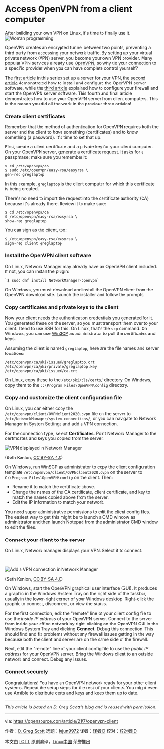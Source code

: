 [#]: subject: "Access OpenVPN from a client computer"
[#]: via: "https://opensource.com/article/21/7/openvpn-client"
[#]: author: "D. Greg Scott https://opensource.com/users/greg-scott"
[#]: collector: "lujun9972"
[#]: translator: "perfiffer"
[#]: reviewer: " "
[#]: publisher: " "
[#]: url: " "

Access OpenVPN from a client computer
======
After building your own VPN on Linux, it's time to finally use it.
![Woman programming][1]

OpenVPN creates an encrypted tunnel between two points, preventing a third party from accessing your network traffic. By setting up your virtual private network (VPN) server, you become your own VPN provider. Many popular VPN services already use [OpenVPN][2], so why tie your connection to a specific provider when you can have complete control yourself?

The [first article][3] in this series set up a server for your VPN, the [second article][4] demonstrated how to install and configure the OpenVPN server software, while the [third article][5] explained how to configure your firewall and start the OpenVPN server software. This fourth and final article demonstrates how to use your OpenVPN server from client computers. This is the reason you did all the work in the previous three articles!

### Create client certificates

Remember that the method of authentication for OpenVPN requires both the server and the client to _have_ something (certificates) and to _know_ something (a password). It's time to set that up.

First, create a client certificate and a private key for your client computer. On your OpenVPN server, generate a certificate request. It asks for a passphrase; make sure you remember it:


```
$ cd /etc/openvpn/ca
$ sudo /etc/openvpn/easy-rsa/easyrsa \
gen-req greglaptop
```

In this example, `greglaptop` is the client computer for which this certificate is being created.

There's no need to import the request into the certificate authority (CA) because it's already there. Review it to make sure:


```
$ cd /etc/openvpn/ca
$ /etc/openvpn/easy-rsa/easyrsa \
show-req greglaptop
```

You can sign as the client, too:


```
$ /etc/openvpn/easy-rsa/easyrsa \
sign-req client greglaptop
```

### Install the OpenVPN client software

On Linux, Network Manager may already have an OpenVPN client included. If not, you can install the plugin:


```
`$ sudo dnf install NetworkManager-openvpn`
```

On Windows, you must download and install the OpenVPN client from the OpenVPN download site. Launch the installer and follow the prompts.

### Copy certificates and private keys to the client

Now your client needs the authentication credentials you generated for it. You generated these on the server, so you must transport them over to your client. I tend to use SSH for this. On Linux, that's the `scp` command. On Windows, you can use [WinSCP][6] as administrator to pull the certificates and keys.

Assuming the client is named `greglaptop`, here are the file names and server locations:


```
/etc/openvpn/ca/pki/issued/greglaptop.crt
/etc/openvpn/ca/pki/private/greglaptop.key
/etc/openvpn/ca/pki/issued/ca.crt
```

On Linux, copy these to the `/etc/pki/tls/certs/` directory. On Windows, copy them to the `C:\Program Files\OpenVPN\config` directory.

### Copy and customize the client configuration file

On Linux, you can either copy the `/etc/openvpn/client/OVPNclient2020.ovpn` file on the server to `/etc/NetworkManager/system-connections/`, or you can navigate to Network Manager in System Settings and add a VPN connection. 

For the connection type, select **Certificates**. Point Network Manager to the certificates and keys you copied from the server.

![VPN displayed in Network Manager][7]

(Seth Kenlon, [CC BY-SA 4.0][8])

On Windows, run WinSCP as administrator to copy the client configuration template `/etc/openvpn/client/OVPNclient2020.ovpn` on the server to `C:\Program Files\OpenVPN\config` on the client. Then:

  * Rename it to match the certificate above.
  * Change the names of the CA certificate, client certificate, and key to match the names copied above from the server.
  * Edit the IP information to match your network.



You need super administrative permissions to edit the client config files. The easiest way to get this might be to launch a CMD window as administrator and then launch Notepad from the administrator CMD window to edit the files.

### Connect your client to the server

On Linux, Network manager displays your VPN. Select it to connect.

 

![Add a VPN connection in Network Manager][9]

(Seth Kenlon, [CC BY-SA 4.0][8])

On Windows, start the OpenVPN graphical user interface (GUI). It produces a graphic in the Windows System Tray on the right side of the taskbar, usually in the lower-right corner of your Windows desktop. Right-click the graphic to connect, disconnect, or view the status.

For the first connection, edit the "remote" line of your client config file to use the _inside IP address_ of your OpenVPN server. Connect to the server from inside your office network by right-clicking on the OpenVPN GUI in the Windows System Tray and clicking **Connect**. Debug this connection. This should find and fix problems without any firewall issues getting in the way because both the client and server are on the same side of the firewall.

Next, edit the "remote" line of your client config file to use the _public IP address_ for your OpenVPN server. Bring the Windows client to an outside network and connect. Debug any issues.

### Connect securely

Congratulations! You have an OpenVPN network ready for your other client systems. Repeat the setup steps for the rest of your clients. You might even use Ansible to distribute certs and keys and keep them up to date. 

* * *

_This article is based on D. Greg Scott's [blog][10] and is reused with permission._

--------------------------------------------------------------------------------

via: https://opensource.com/article/21/7/openvpn-client

作者：[D. Greg Scott][a]
选题：[lujun9972][b]
译者：[译者ID](https://github.com/译者ID)
校对：[校对者ID](https://github.com/校对者ID)

本文由 [LCTT](https://github.com/LCTT/TranslateProject) 原创编译，[Linux中国](https://linux.cn/) 荣誉推出

[a]: https://opensource.com/users/greg-scott
[b]: https://github.com/lujun9972
[1]: https://opensource.com/sites/default/files/styles/image-full-size/public/lead-images/programming-code-keyboard-laptop-music-headphones.png?itok=EQZ2WKzy (Woman programming)
[2]: https://openvpn.net/
[3]: https://opensource.com/article/21/7/vpn-openvpn-part-1
[4]: https://opensource.com/article/21/7/vpn-openvpn-part-2
[5]: https://opensource.com/article/21/7/vpn-openvpn-part-3
[6]: https://winscp.net/eng/index.php
[7]: https://opensource.com/sites/default/files/uploads/network-manager-profile.jpg (VPN displayed in Network Manager)
[8]: https://creativecommons.org/licenses/by-sa/4.0/
[9]: https://opensource.com/sites/default/files/uploads/network-manager-connect.jpg (Add a VPN connection in Network Manager)
[10]: https://www.dgregscott.com/how-to-build-a-vpn-in-four-easy-steps-without-spending-one-penny/

